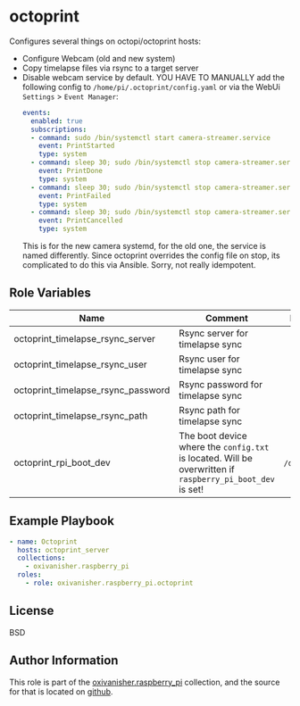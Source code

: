 octoprint
=========

Configures several things on octopi/octoprint hosts:
* Configure Webcam (old and new system)
* Copy timelapse files via rsync to a target server
* Disable webcam service by default. YOU HAVE TO MANUALLY add the following config to `/home/pi/.octoprint/config.yaml` or via the WebUi `Settings` > `Event Manager`:
  ```yaml
  events:
    enabled: true
    subscriptions:
    - command: sudo /bin/systemctl start camera-streamer.service
      event: PrintStarted
      type: system
    - command: sleep 30; sudo /bin/systemctl stop camera-streamer.service
      event: PrintDone
      type: system
    - command: sleep 30; sudo /bin/systemctl stop camera-streamer.service
      event: PrintFailed
      type: system
    - command: sleep 30; sudo /bin/systemctl stop camera-streamer.service
      event: PrintCancelled
      type: system
  ```
  This is for the new camera systemd, for the old one, the service is named differently. Since octoprint overrides the config file on stop, its complicated to do this via Ansible. Sorry, not really idempotent.

Role Variables
--------------

| Name          | Comment                              | Default value |
|---------------|--------------------------------------|---------------|
| octoprint_timelapse_rsync_server | Rsync server for timelapse sync |          |
| octoprint_timelapse_rsync_user  | Rsync user for timelapse sync |          |
| octoprint_timelapse_rsync_password | Rsync password for timelapse sync |           |
| octoprint_timelapse_rsync_path | Rsync path for timelapse sync |           |
| octoprint_rpi_boot_dev | The boot device where the `config.txt` is located. Will be overwritten if `raspberry_pi_boot_dev` is set! | `/de`/mmcblk0p1` |

Example Playbook
----------------

```yaml
- name: Octoprint
  hosts: octoprint_server
  collections:
    - oxivanisher.raspberry_pi
  roles:
    - role: oxivanisher.raspberry_pi.octoprint
```

License
-------

BSD

Author Information
------------------

This role is part of the [oxivanisher.raspberry_pi](https://galaxy.ansible.com/ui/repo/published/oxivanisher/raspberry_pi/) collection, and the source for that is located on [github](https://github.com/oxivanisher/collection-raspberry_pi).

